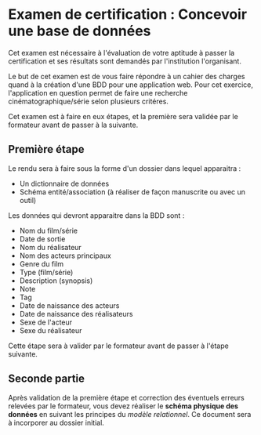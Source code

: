 # Examen de certification : Concevoir une base de données

Cet examen est  nécessaire à l'évaluation de votre aptitude à passer la certification et ses résultats sont demandés par l'institution l'organisant.

Le but de cet examen est de vous faire répondre à un cahier des charges quand à la création d'une BDD pour une application web. Pour cet exercice, l'application en question permet de faire une recherche cinématographique/série selon plusieurs critéres.

Cet examen est à faire en eux étapes, et la première sera validée par le formateur avant de passer à la suivante. 

## Première étape

Le rendu sera à faire sous la forme d'un dossier dans lequel apparaitra :

- Un dictionnaire de données
- Schéma entité/association (à réaliser de façon manuscrite ou avec un outil)

Les données qui devront apparaitre dans la BDD sont : 

- Nom du film/série
- Date de sortie
- Nom du réalisateur
- Nom des acteurs principaux
- Genre du film
- Type (film/série)
- Description (synopsis)
- Note
- Tag 
- Date de naissance des acteurs
- Date de naissance des réalisateurs
- Sexe de l'acteur
- Sexe du réalisateur

Cette étape sera à valider par le formateur avant de passer à l'étape suivante.

## Seconde partie

Après validation de la première étape et correction des éventuels erreurs relevées par le formateur, vous devez réaliser le **schéma physique des données** en suivant les principes du _modèle relationnel_. Ce document sera à incorporer au dossier initial.


